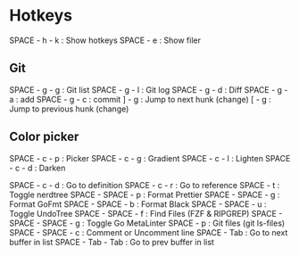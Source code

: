 # Hotkeys

SPACE - h - k                 : Show hotkeys
SPACE - e                     : Show filer
## Git
SPACE - g - g                 : Git list
SPACE - g - l                 : Git log
SPACE - g - d                 : Diff
SPACE - g - a                 : add
SPACE - g - c                 : commit
] - g                         : Jump to next hunk (change)
[ - g                         : Jump to previous hunk (change)
## Color picker
SPACE - c - p                 : Picker
SPACE - c - g                 : Gradient
SPACE - c - l                 : Lighten
SPACE - c - d                 : Darken

SPACE - c - d                 : Go to definition
SPACE - c - r                 : Go to reference
SPACE - t                     : Toggle nerdtree
SPACE - SPACE - p             : Format Prettier
SPACE - SPACE - g             : Format GoFmt
SPACE - SPACE - b             : Format Black
SPACE - SPACE - u             : Toggle UndoTree
SPACE - SPACE - f             : Find Files (FZF & RIPGREP)
SPACE - SPACE - SPACE - g     : Toggle Go MetaLinter
SPACE - p                     : Git files (git ls-files)
SPACE - SPACE - c             : Comment or Uncomment line
SPACE - Tab                   : Go to next buffer in list 
SPACE - Tab - Tab             : Go to prev buffer in list 
